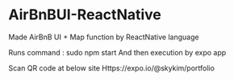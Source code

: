 # AirBnBUI-ReactNative
Made AirBnB UI + Map function by ReactNative language 


Runs command : sudo npm start
And then execution by expo app

Scan QR code at below site 
Https://expo.io/@skykim/portfolio
